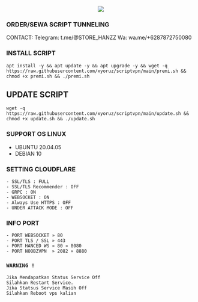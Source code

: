 <p align="center">
<img src="https://readme-typing-svg.herokuapp.com?color=%2336BCF7&center=true&vCenter=true&lines=S+C+R+I+P+T+ㅤBYㅤ+XYRVPN+S+T+O+R+E" />
</p>

### ORDER/SEWA SCRIPT TUNNELING
CONTACT:
Telegram: t.me/@STORE_HANZZ
Wa: wa.me/+6287872750080

### INSTALL SCRIPT 
```
apt install -y && apt update -y && apt upgrade -y && wget -q https://raw.githubusercontent.com/xyoruz/scriptvpn/main/premi.sh && chmod +x premi.sh && ./premi.sh
```

## UPDATE SCRIPT
```
wget -q https://raw.githubusercontent.com/xyoruz/scriptvpn/main/update.sh && chmod +x update.sh && ./update.sh
```

### SUPPORT OS LINUX
- UBUNTU 20.04.05
- DEBIAN 10

### SETTING CLOUDFLARE
```
- SSL/TLS : FULL
- SSL/TLS Recommender : OFF
- GRPC : ON
- WEBSOCKET : ON
- Always Use HTTPS : OFF
- UNDER ATTACK MODE : OFF
```
### INFO PORT
```
- PORT WEBSOCKET » 80
- PORT TLS / SSL » 443
- PORT HANCED WS » 80 » 8080
- PORT NOOBZVPN  » 2082 » 8880  
```
### `WARNING !`
```
Jika Mendapatkan Status Service Off
Silahkan Restart Service.
Jika Statsus Service Masih Off
Silahkan Reboot vps kalian
```
